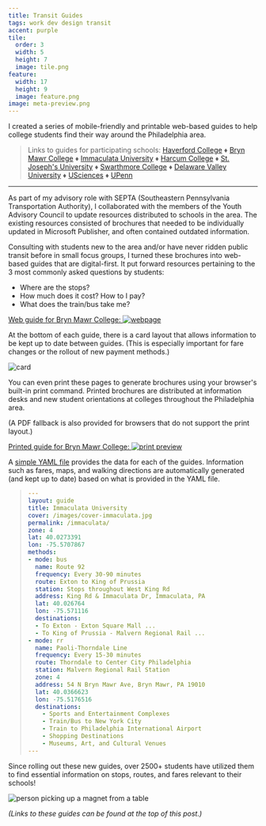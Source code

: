 ```yaml
---
title: Transit Guides
tags: work dev design transit
accent: purple
tile:
  order: 3
  width: 5
  height: 7
  image: tile.png
feature:
  width: 17
  height: 9
  image: feature.png
image: meta-preview.png
---
```


<p class="lead">
  I created a series of mobile-friendly and printable web-based guides to help college students find their way around the Philadelphia area.
</p>

> Links to guides for participating schools: <a href="https://septayac.com/haverford" target="_blank">Haverford College</a> ♦ <a href="https://septayac.com/brynmawr" target="_blank">Bryn Mawr College</a> ♦ <a href="https://septayac.com/immaculata" target="_blank">Immaculata University</a> ♦ <a href="https://septayac.com/harcum" target="_blank">Harcum College</a> ♦ <a href="https://septayac.com/sju" target="_blank">St. Joseph's University</a> ♦ <a href="https://septayac.com/swarthmore/" target="_blank">Swarthmore College</a> ♦ <a href="https://septayac.com/delval" target="_blank">Delaware Valley University</a> ♦ <a href="https://septayac.com/usciences/" target="_blank">USciences</a> ♦ <a href="https://septayac.com/upenn" target="_blank">UPenn</a>

---

As part of my advisory role with SEPTA (Southeastern Pennsylvania Transportation Authority), I collaborated with the members of the Youth Advisory Council to update resources distributed to schools in the area. The existing resources consisted of brochures that needed to be individually updated in Microsoft Publisher, and often contained outdated information.

Consulting with students new to the area and/or have never ridden public transit before in small focus groups, I turned these brochures into web-based guides that are digital-first. It put forward resources pertaining to the 3 most commonly asked questions by students:

- Where are the stops?
- How much does it cost? How to I pay?
- What does the train/bus take me?

[Web guide for Bryn Mawr College: ![webpage](https://cdn.glitch.com/2d246102-8341-4166-a220-b39d607c9218%2Ftransit-guides-header.png?1555779821247)](https://pixelyunicorn.github.io/septa-guides/brynmawr/)

At the bottom of each guide, there is a card layout that allows information to be kept up to date between guides. (This is especially important for fare changes or the rollout of new payment methods.)

![card](https://cdn.glitch.com/2d246102-8341-4166-a220-b39d607c9218%2Ftransit-guides-card.png?1555789809691)

You can even print these pages to generate brochures using your browser's built-in print command. Printed brochures are distributed at information desks and new student orientations at colleges throughout the Philadelphia area.

(A PDF fallback is also provided for browsers that do not support the print layout.)

[Printed guide for Bryn Mawr College: ![print preview](https://cdn.glitch.com/2d246102-8341-4166-a220-b39d607c9218%2Ftransit-guides-print-preview.png?1555779821247)](https://pixelyunicorn.github.io/septa-guides/pdf/septa-yac-bryn-mawr-college.pdf)

A [simple YAML file](https://github.com/pixelyunicorn/septa-guides/blob/master/pages/immaculata.md) provides the data for each of the guides. Information such as fares, maps, and walking directions are automatically generated (and kept up to date) based on what is provided in the YAML file. 

<blockquote markdown="block">
  
```yaml
---
layout: guide
title: Immaculata University
cover: /images/cover-immaculata.jpg
permalink: /immaculata/
zone: 4
lat: 40.0273391
lon: -75.5707867
methods:
- mode: bus
  name: Route 92
  frequency: Every 30-90 minutes
  route: Exton to King of Prussia
  station: Stops throughout West King Rd
  address: King Rd & Immaculata Dr, Immaculata, PA
  lat: 40.026764
  lon: -75.571116
  destinations:
  - To Exton - Exton Square Mall ...
  - To King of Prussia - Malvern Regional Rail ...
- mode: rr
  name: Paoli-Thorndale Line
  frequency: Every 15-30 minutes
  route: Thorndale to Center City Philadelphia
  station: Malvern Regional Rail Station
  zone: 4
  address: 54 N Bryn Mawr Ave, Bryn Mawr, PA 19010
  lat: 40.0366623
  lon: -75.5176516
  destinations:
    - Sports and Entertainment Complexes
    - Train/Bus to New York City
    - Train to Philadelphia International Airport
    - Shopping Destinations
    - Museums, Art, and Cultural Venues
---
```

</blockquote>

Since rolling out these new guides, over 2500+ students have utilized them to find essential information on stops, routes, and fares relevant to their schools!

![person picking up a magnet from a table](https://cdn.glitch.com/2d246102-8341-4166-a220-b39d607c9218%2Ftransit-guides-table.jpg?1555790350650)

_(Links to these guides can be found at the top of this post.)_